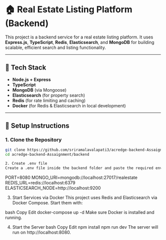 # 🏠 Real Estate Listing Platform (Backend)

This project is a backend service for a real estate listing platform. It uses **Express.js**, **TypeScript**, **Redis**, **Elasticsearch**, and **MongoDB** for building scalable, efficient search and listing functionality.

---

## 🔧 Tech Stack

- **Node.js + Express**
- **TypeScript**
- **MongoDB** (via Mongoose)
- **Elasticsearch** (for property search)
- **Redis** (for rate limiting and caching)
- **Docker** (for Redis & Elasticsearch in local development)

---

## 🚀 Setup Instructions

### 1. Clone the Repository

```bash
git clone https://github.com/sriramalavalapati3/acredge-backend-Assaignment.git
cd acredge-backend-Assaignment/backend

2. Create .env file
Create a .env file inside the backend folder and paste the required environment variables:


```
PORT=8080
MONGO_URI=mongodb://localhost:27017/realestate
REDIS_URL=redis://localhost:6379
ELASTICSEARCH_NODE=http://localhost:9200

3. Start Services via Docker
This project uses Redis and Elasticsearch via Docker Compose. Start them with:

bash
Copy
Edit
docker-compose up -d
Make sure Docker is installed and running.

4. Start the Server
bash
Copy
Edit
npm install
npm run dev
The server will run on http://localhost:8080.
